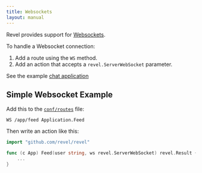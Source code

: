 ```yaml
---
title: Websockets
layout: manual
---
```


Revel provides support for [Websockets](http://en.wikipedia.org/wiki/WebSocket).

To handle a Websocket connection:

1. Add a route using the `WS` method.
2. Add an action that accepts a `revel.ServerWebSocket` parameter.

See the example [chat application](/examples/chat.html)

## Simple Websocket Example

Add this to the [`conf/routes`](routing.html) file:

	WS /app/feed Application.Feed

Then write an action like this:

```go
import "github.com/revel/revel"

func (c App) Feed(user string, ws revel.ServerWebSocket) revel.Result {
	...
}
```

